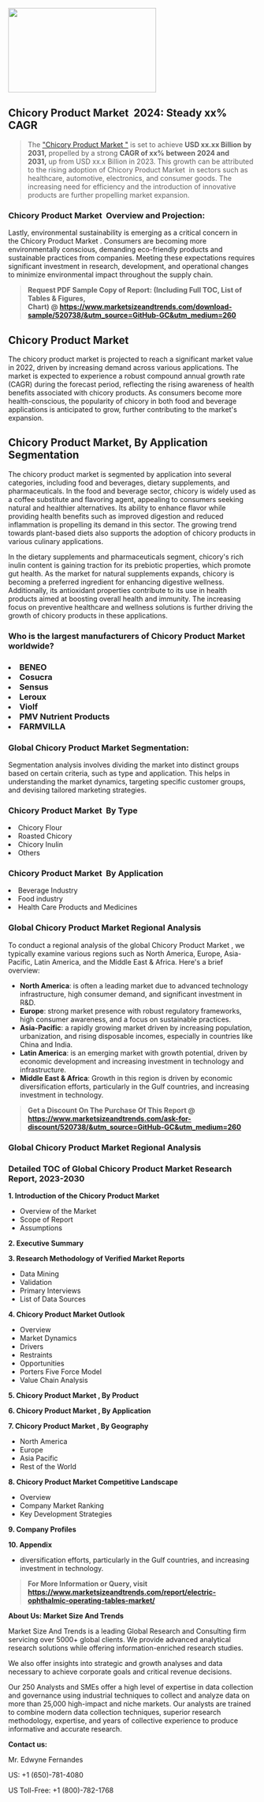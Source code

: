 <p><img class="alignnone size-medium wp-image-20088" src="https://ffe5etoiles.com/wp-content/uploads/2024/12/MST1-300x171.png" alt="" width="300" height="171" /></p><h2 id="ember46" class="ember-view reader-text-block__heading-2">Chicory Product Market &nbsp;2024: Steady&nbsp;xx% CAGR</h2><blockquote id="ember47" class="ember-view reader-text-block__blockquote">The&nbsp;<a class="app-aware-link " href="https://www.marketsizeandtrends.com/download-sample/520738/&utm_source=GitHub-GC&utm_medium=260" target="_blank" data-test-app-aware-link="">"Chicory Product Market "</a>&nbsp;is set to achieve&nbsp;<strong>USD&nbsp;xx.xx&nbsp;Billion by 2031,</strong>&nbsp;propelled by a strong&nbsp;<strong>CAGR of&nbsp;xx% between 2024 and 2031,</strong>&nbsp;up from USD xx.x Billion in 2023. This growth can be attributed to the rising adoption of&nbsp;Chicory Product Market &nbsp;in sectors such as healthcare, automotive, electronics, and consumer goods. The increasing need for efficiency and the introduction of innovative products are further propelling market expansion.</blockquote><h3 id="ember48" class="ember-view reader-text-block__heading-3">Chicory Product Market &nbsp;Overview and Projection:</h3><p id="ember49" class="ember-view reader-text-block__paragraph">Lastly, environmental sustainability is emerging as a critical concern in the&nbsp;Chicory Product Market . Consumers are becoming more environmentally conscious, demanding eco-friendly products and sustainable practices from companies. Meeting these expectations requires significant investment in research, development, and operational changes to minimize environmental impact throughout the supply chain.</p><blockquote id="ember50" class="ember-view reader-text-block__blockquote"><strong>Request PDF Sample Copy of Report: (Including Full TOC, List of Tables &amp; Figures, Chart)&nbsp;@&nbsp;<strong><a href="https://www.marketsizeandtrends.com/download-sample/520738/&utm_source=GitHub-GC&utm_medium=260" target="_blank">https://www.marketsizeandtrends.com/download-sample/520738/&utm_source=GitHub-GC&utm_medium=260</a></strong></strong></blockquote><h3 class=""> <h2>Chicory Product Market</h2><p>The chicory product market is projected to reach a significant market value in 2022, driven by increasing demand across various applications. The market is expected to experience a robust compound annual growth rate (CAGR) during the forecast period, reflecting the rising awareness of health benefits associated with chicory products. As consumers become more health-conscious, the popularity of chicory in both food and beverage applications is anticipated to grow, further contributing to the market's expansion.</p><h2>Chicory Product Market, By Application Segmentation</h2><p>The chicory product market is segmented by application into several categories, including food and beverages, dietary supplements, and pharmaceuticals. In the food and beverage sector, chicory is widely used as a coffee substitute and flavoring agent, appealing to consumers seeking natural and healthier alternatives. Its ability to enhance flavor while providing health benefits such as improved digestion and reduced inflammation is propelling its demand in this sector. The growing trend towards plant-based diets also supports the adoption of chicory products in various culinary applications.</p><p>In the dietary supplements and pharmaceuticals segment, chicory's rich inulin content is gaining traction for its prebiotic properties, which promote gut health. As the market for natural supplements expands, chicory is becoming a preferred ingredient for enhancing digestive wellness. Additionally, its antioxidant properties contribute to its use in health products aimed at boosting overall health and immunity. The increasing focus on preventive healthcare and wellness solutions is further driving the growth of chicory products in these applications.</p></h3><h3 id="" class="">Who is the largest manufacturers of&nbsp;Chicory Product Market worldwide?</h3><h3 class=""></Li><Li>BENEO</Li><Li> Cosucra</Li><Li> Sensus</Li><Li> Leroux</Li><Li> Violf</Li><Li> PMV Nutrient Products</Li><Li> FARMVILLA</h3><h3 id="ember53" class="ember-view reader-text-block__heading-3">Global&nbsp;Chicory Product Market Segmentation:</h3><p id="ember54" class="ember-view reader-text-block__paragraph">Segmentation analysis involves dividing the market into distinct groups based on certain criteria, such as type and application. This helps in understanding the market dynamics, targeting specific customer groups, and devising tailored marketing strategies.</p><h3 id="" class="">Chicory Product Market &nbsp;By Type</h3><p></Li><Li>Chicory Flour</Li><Li> Roasted Chicory</Li><Li> Chicory Inulin</Li><Li> Others</p><h3 id="" class="">Chicory Product Market &nbsp;By Application</h3><p class=""></Li><Li>Beverage Industry</Li><Li> Food industry</Li><Li> Health Care Products and Medicines</p><h3 id="ember62" class="ember-view reader-text-block__heading-3">Global Chicory Product Market Regional Analysis</h3><p id="ember63" class="ember-view reader-text-block__paragraph">To conduct a regional analysis of the global Chicory Product Market , we typically examine various regions such as North America, Europe, Asia-Pacific, Latin America, and the Middle East &amp; Africa. Here's a brief overview:</p><ul><li><strong>North America</strong>: is often a leading market due to advanced technology infrastructure, high consumer demand, and significant investment in R&amp;D.</li><li><strong>Europe</strong>: strong market presence with robust regulatory frameworks, high consumer awareness, and a focus on sustainable practices.</li><li><strong>Asia-Pacific</strong>: a rapidly growing market driven by increasing population, urbanization, and rising disposable incomes, especially in countries like China and India.</li><li><strong>Latin America</strong>: is an emerging market with growth potential, driven by economic development and increasing investment in technology and infrastructure.</li><li><strong>Middle East &amp; Africa</strong>: Growth in this region is driven by economic diversification efforts, particularly in the Gulf countries, and increasing investment in technology.</li></ul><blockquote id="ember61" class="ember-view reader-text-block__blockquote"><strong>Get a Discount On The Purchase Of This Report @ <strong><a href="https://html-cleaner.com/" target="">https://www.marketsizeandtrends.com/ask-for-discount/520738/&utm_source=GitHub-GC&utm_medium=260</a></strong></strong></blockquote><h3 id="ember62" class="ember-view reader-text-block__heading-3">Global Chicory Product Market Regional Analysis</h3><h3 id="" class="">Detailed TOC of Global Chicory Product Market Research Report, 2023-2030</h3><p id="" class=""><strong>1. Introduction of the Chicory Product Market </strong></p><ul><li>Overview of the Market</li><li>Scope of Report</li><li>Assumptions</li></ul><p id="" class=""><strong>2. Executive Summary</strong></p><p id="" class=""><strong>3. Research Methodology of Verified Market Reports</strong></p><ul><li>Data Mining</li><li>Validation</li><li>Primary Interviews</li><li>List of Data Sources</li></ul><p id="" class=""><strong>4. Chicory Product Market Outlook</strong></p><ul><li>Overview</li><li>Market Dynamics</li><li>Drivers</li><li>Restraints</li><li>Opportunities</li><li>Porters Five Force Model</li><li>Value Chain Analysis</li></ul><p id="" class=""><strong>5. Chicory Product Market , By Product</strong></p><p id="" class=""><strong>6. Chicory Product Market , By Application</strong></p><p id="" class=""><strong>7. Chicory Product Market , By Geography</strong></p><ul><li>North America</li><li>Europe</li><li>Asia Pacific</li><li>Rest of the World</li></ul><p id="" class=""><strong>8. Chicory Product Market Competitive Landscape</strong></p><ul><li>Overview</li><li>Company Market Ranking</li><li>Key Development Strategies</li></ul><p id="" class=""><strong>9. Company Profiles</strong></p><p id="" class=""><strong>10. Appendix</strong></p><ul><li>diversification efforts, particularly in the Gulf countries, and increasing investment in technology.</li></ul><blockquote id="ember65" class="ember-view reader-text-block__blockquote"><strong>For More Information or Query, visit <strong><strong><a href="https://html-cleaner.com/" target="">https://www.marketsizeandtrends.com/report/electric-ophthalmic-operating-tables-market/</a></strong></strong></strong></blockquote><p id="" class=""><strong>About Us: Market Size And Trends</strong></p><p id="" class="">Market Size And Trends is a leading Global Research and Consulting firm servicing over 5000+ global clients. We provide advanced analytical research solutions while offering information-enriched research studies.</p><p id="" class="">We also offer insights into strategic and growth analyses and data necessary to achieve corporate goals and critical revenue decisions.</p><p id="" class="">Our 250 Analysts and SMEs offer a high level of expertise in data collection and governance using industrial techniques to collect and analyze data on more than 25,000 high-impact and niche markets. Our analysts are trained to combine modern data collection techniques, superior research methodology, expertise, and years of collective experience to produce informative and accurate research.</p><p id="" class=""><strong>Contact us:</strong></p><p id="" class="">Mr. Edwyne Fernandes</p><p id="" class="">US: +1 (650)-781-4080</p><p id="" class="">US Toll-Free: +1 (800)-782-1768</p>
